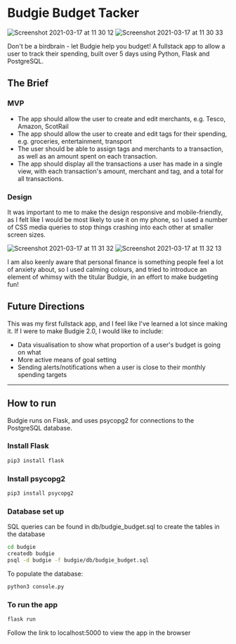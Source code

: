 # Budgie Budget Tacker
![Screenshot 2021-03-17 at 11 30 12](https://user-images.githubusercontent.com/69347343/111462382-487b4300-8716-11eb-8643-42bd0da9e1bf.png)
![Screenshot 2021-03-17 at 11 30 33](https://user-images.githubusercontent.com/69347343/111462706-a871e980-8716-11eb-80bf-d6ca932b93d0.png)

Don't be a birdbrain - let Budgie help you budget! A fullstack app to allow a user to track their spending, built over 5 days using Python, Flask and PostgreSQL.

## The Brief

### MVP

* The app should allow the user to create and edit merchants, e.g. Tesco, Amazon, ScotRail
* The app should allow the user to create and edit tags for their spending, e.g. groceries, entertainment, transport
* The user should be able to assign tags and merchants to a transaction, as well as an amount spent on each transaction.
* The app should display all the transactions a user has made in a single view, with each transaction's amount, merchant and tag, and a total for all transactions.

### Design
It was important to me to make the design responsive and mobile-friendly, as I felt like I would be most likely to use it on my phone, so I used a number of CSS media queries to stop things crashing into each other at smaller screen sizes.

![Screenshot 2021-03-17 at 11 31 32](https://user-images.githubusercontent.com/69347343/111462859-d1927a00-8716-11eb-9993-b99a8b108f6c.png)
![Screenshot 2021-03-17 at 11 32 13](https://user-images.githubusercontent.com/69347343/111462862-d2c3a700-8716-11eb-9135-07e2c8dfa8ba.png)

I am also keenly aware that personal finance is something people feel a lot of anxiety about, so I used calming colours, and tried to introduce an element of whimsy with the titular Budgie, in an effort to make budgeting fun!

## Future Directions
This was my first fullstack app, and I feel like I've learned a lot since making it. If I were to make Budgie 2.0, I would like to include:
* Data visualisation to show what proportion of a user's budget is going on what
* More active means of goal setting
* Sending alerts/notifications when a user is close to their monthly spending targets

------------

##   How to run
Budgie runs on Flask, and uses psycopg2 for connections to the PostgreSQL database.
### Install Flask
```zsh
pip3 install flask
```
### Install psycopg2
```zsh
pip3 install psycopg2
```
### Database set up
SQL queries can be found in db/budgie_budget.sql to create the tables in the database
```zsh
cd budgie
createdb budgie
psql -d budgie -f budgie/db/budgie_budget.sql
```
To populate the database:
```zsh
python3 console.py
```
### To run the app
```zsh
flask run
```
Follow the link to localhost:5000 to view the app in the browser

